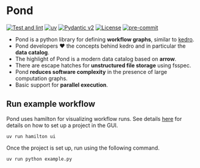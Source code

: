 # Pond
[![Test and lint](https://github.com/nilsbore/pypond/actions/workflows/tests.yml/badge.svg)](https://github.com/nilsbore/pypond/actions/workflows/tests.yml)
[![uv](https://img.shields.io/endpoint?url=https://raw.githubusercontent.com/astral-sh/uv/main/assets/badge/v0.json)](https://github.com/astral-sh/uv)
[![Pydantic v2](https://img.shields.io/endpoint?url=https://raw.githubusercontent.com/pydantic/pydantic/main/docs/badge/v2.json)](https://docs.pydantic.dev/latest/contributing/#badges)
[![License](https://img.shields.io/badge/License-BSD_3--Clause-blue.svg)](https://opensource.org/licenses/BSD-3-Clause)
[![pre-commit](https://img.shields.io/badge/pre--commit-enabled-brightgreen?logo=pre-commit)](https://github.com/pre-commit/pre-commit)

* Pond is a python library for defining **workflow graphs**, similar to [kedro](https://github.com/kedro-org/kedro).
* Pond developers :heart: the concepts behind kedro and in particular the **data catalog**.
* The highlight of Pond is a modern data catalog based on **arrow**.
* There are escape hatches for **unstructured file storage** using fsspec.
* Pond **reduces software complexity** in the presence of large computation graphs.
* Basic support for **parallel execution**.

## Run example workflow
Pond uses hamilton for visualizing workflow runs. See details [here](https://hamilton.dagworks.io/en/latest/hamilton-ui/ui/#get-started) for details on how to set up a project in the GUI.
```
uv run hamilton ui
```
Once the project is set up, run using the following command.
```sh
uv run python example.py
```
